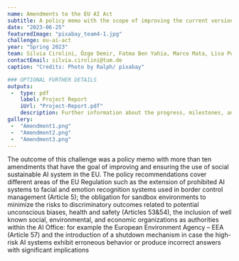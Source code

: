 ```yaml
---
name: Amendments to the EU AI Act
subtitle: A policy memo with the scope of improving the current version of the EU AI Act in a social sustainability framework.
date: "2023-06-25"
featuredImage: "pixabay_team4-1.jpg"
challenge: eu-ai-act
year: "Spring 2023"
team: Silvia Cirolini, Özge Demir, Fatma Ben Yahia, Marco Mata, Lisa Putter
contactEmail: silvia.cirolini@tum.de
caption: "Credits: Photo by Ralph/ pixabay"

### OPTIONAL FURTHER DETAILS
outputs:
 -  type: pdf
    label: Project Report
    iUrl: "Project-Report.pdf"
    description: Further information about the progress, milestones, and roadblocks.
gallery:
 -  "Amendment1.png"
 -  "Amendment2.png"
 -  "Amendment3.png"
---
```


The outcome of this challenge was a policy memo with more than ten amendments that 
have the goal of improving and ensuring the use of social sustainable AI system in the 
EU. The policy recommendations cover different areas of the EU Regulation such as the 
extension of prohibited AI systems to facial and emotion recognition systems used in
border control management (Article 5); the obligation for sandbox environments to 
minimize the risks to discriminatory outcomes related to potential unconscious biases, 
health and safety (Articles 53&54), the inclusion of well known social, environmental, and 
economic organizations as authorities within the AI Office: for example the European 
Environment Agency – EEA (Article 57) and the introduction of a shutdown mechanism 
in case the high-risk AI systems exhibit erroneous behavior or produce incorrect answers 
with significant implications